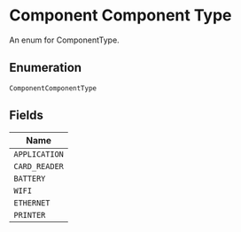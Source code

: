 <!-- Optimized: 2025-10-06 -->
<!-- RPM: 1.6.2.1.1.6.2.1_component-component-type_20251006 -->
<!-- Session: E2E RPM DNA Application -->
<!-- AOM: RND (Reggie & Dro) -->
<!-- COI: TECHNOLOGY -->
<!-- RPM: HIGH -->
<!-- ACTION: BUILD -->

# Component Component Type

An enum for ComponentType.

## Enumeration

`ComponentComponentType`

## Fields

| Name |
|  --- |
| `APPLICATION` |
| `CARD_READER` |
| `BATTERY` |
| `WIFI` |
| `ETHERNET` |
| `PRINTER` |

